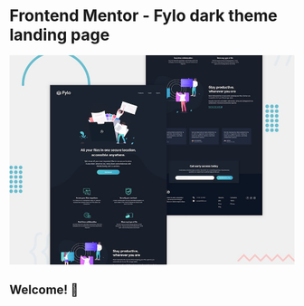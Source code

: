 # Frontend Mentor - Fylo dark theme landing page

![Design preview for the Fylo dark theme landing page challenge](./desktop-preview.jpg)

## Welcome! 👋


